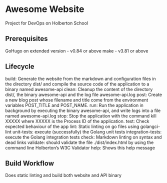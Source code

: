 # Awesome Website

Project for DevOps on Holberton School

## Prerequisites

GoHugo on extended version - v0.84 or above
make - v3.81 or above

## Lifecycle

build:  Generate the website from the markdown and configuration files in the
directory dist/ and compile the source code of the application to a binary named
awesome-api
clean:  Cleanup the content of the directory dist/, the binary awesome-api and
the log file awesome-api.log
post:  Create a new blog post whose filename and title come from the environment
variables POST_TITLE and POST_NAME.
run:  Run the application in background by executing the binary awesome-api, and
write logs into a file named awesome-api.log
stop:  Stop the application with the command kill XXXXX where XXXXX is the
Process ID of the application.
test:  Check expected behaviour of the app
lint:  Static linting on go files using golangci-lint
unit-tests:  execute (successfully) the Golang unit tests
integration-tests:  execute the Golang integration tests
check:  Markdown linting on syntax and dead links
validate:  should validate the file ./dist/index.html by using the command line
Holberton’s W3C Validator
help:  Shows this help message

## Build Workflow

Does static linting and build both website and API binary
